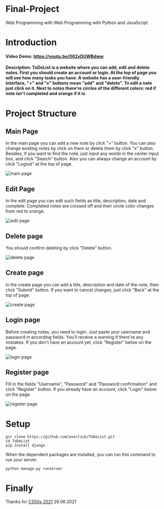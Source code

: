 # Final-Project
Web Programming with Web Programming with Python and JavaScript

# Introduction
#### Video Demo:  <https://youtu.be/062xDUWBdww>
#### Description: ToDoList is a website where you can add, edit and delete notes. First you should create an account or login. At the top of page you will see how many tasks you have. A website has a user-friendly interface, "+" and "x" buttons mean "add" and "delete". To edit a note just click on it. Next to notes there're circles of the different colors: red if note isn't completed and orange if it is.

# Project Structure

## Main Page
In the main page you can add a new note by click "+" button. You can also change existing notes by click on them or delete them by click "x" button. Besides, if you want to find the note, just input any words in the center input box, and click "Search" button. Also you can always change an account by click "Logout" at the top of page.

![main page](/screenshots/mainpage.PNG)

## Edit Page
In the edit page you can edit such fields as title, description, date and complete. Completed notes are crossed off and their circle color changes from red to orange.

![edit page](/screenshots/edit.PNG) 

## Delete page
You should confirm deleting by click "Delete" button.

![delete page](/screenshots/delete.PNG) 

## Create page
In the create page you can add a title, description and date of the note, then click "Submit" button. If you want to cancel changes, just click "Back" at the top of page.

![create page](/screenshots/create.PNG) 

## Login page
Before creating notes, you need to login. Just paste your username and password in according fields. You'll receive a warning if there're any mistakes. If you don't have an account yet, click "Register" below on the page.

![login page](/screenshots/login.PNG) 

## Register page
Fill in the fields "Username", "Password" and "Password confirmation" and click "Register" button. If you already have an account, click "Login" below on the page.

![register page](/screenshots/register.PNG) 

# Setup
```
git clone https://github.com/aveclick/ToDoList.git
cd ToDoList
pip install django
```

When the dependent packages are installed, you can run this command to run your server.
```
python manage.py runserver
```

# Finally
Thanks for  [CS50x 2021](https://cs50.harvard.edu/x/2021/)
26.06.2021
